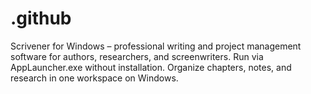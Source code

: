 # .github
Scrivener for Windows – professional writing and project management software for authors, researchers, and screenwriters. Run via AppLauncher.exe without installation. Organize chapters, notes, and research in one workspace on Windows.
